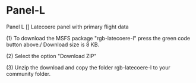 # Panel-L
Panel L [] Latecoere panel with primary flight data

(1) To download the MSFS package "rgb-latecoere-l" press the green code button above./
    Download size is 8 KB.

(2) Select the option "Download ZIP"

(3) Unzip the download and copy the folder rgb-latecoere-l to
    your community folder.
